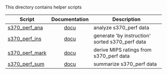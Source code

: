 This directory contains helper scripts

| Script | Documentation | Description |
| -------| :-----------: | ----------- |
| [s370_perf_ana](s370_perf_ana) | [docu](../doc/s370_perf_ana.md) | analyze s370_perf data |
| [s370_perf_ins](s370_perf_ins) | [docu](../doc/s370_perf_ins.md) | generate 'by instruction' sorted s370_perf data |
| [s370_perf_mark](s370_perf_mark) | [docu](../doc/s370_perf_mark.md) | derive MIPS ratings from s370_perf data |
| [s370_perf_sum](s370_perf_sum) | [docu](../doc/s370_perf_sum.md) | summarize s370_perf data |
